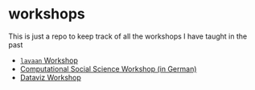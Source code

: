# workshops
This is just a repo to keep track of all the workshops I have taught in the past




+ [`lavaan` Workshop](https://github.com/favstats/lavaan_workshop)
+ [Computational Social Science Workshop (in German)]([https://github.com/favstats/lavaan_workshop](https://github.com/favstats/css_workshop))
+ [Dataviz Workshop](https://github.com/favstats/dataviz_workshop)


